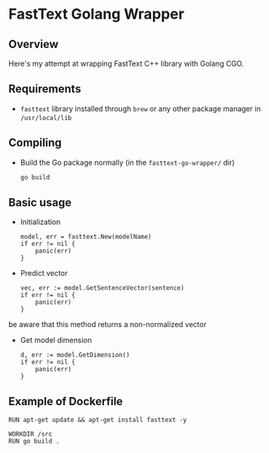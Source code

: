 # FastText Golang Wrapper

## Overview

Here's my attempt at wrapping FastText C++ library with Golang CGO.

## Requirements

- `fasttext` library installed through `brew` or any other package manager in `/usr/local/lib`

## Compiling

- Build the Go package normally (in the `fasttext-go-wrapper/` dir)

    ```Bash
    go build
    ```

## Basic usage
- Initialization
    ```
    model, err = fasttext.New(modelName)
    if err != nil {
        panic(err)
    }
    ```
    
- Predict vector
    ```
    vec, err := model.GetSentenceVector(sentence)
    if err != nil {
        panic(err)
    }
    ```
be aware that this method returns a non-normalized vector

- Get model dimension
    ```
    d, err := model.GetDimension()
	if err != nil {
		panic(err)
	}
    ```
## Example of Dockerfile
    RUN apt-get update && apt-get install fasttext -y

    WORKDIR /src
    RUN go build .
